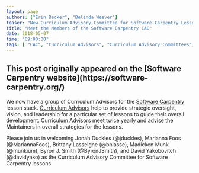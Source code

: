 ```yaml
---
layout: page
authors: ["Erin Becker", "Belinda Weaver"]
teaser: "New Curriculum Advisory Committee for Software Carpentry Lessons"
title: "Meet the Members of the Software Carpentry CAC"
date: 2018-05-07
time: "09:00:00"
tags: [ "CAC", "Curriculum Advisors", "Curriculum Advisory Committees", "Software Carpentry"]
---
```


<h2>This post originally appeared on the [Software Carpentry website](https://software-carpentry.org/)</h2>

We now have a group of Curriculum Advisors for the [Software Carpentry](https://software-carpentry.org/lessons) lesson stack. 
[Curriculum Advisors](https://docs.carpentries.org/topic_folders/lesson_development/lesson_development_roles.html#curriculum-advisory-committee) help 
to provide strategic oversight, vision, and leadership for a particular set of lessons to guide their overall development. Curriculum 
Advisors meet twice yearly and advise the Maintainers in overall strategies for the lessons. 

Please join us in welcoming Jonah Duckles (@jduckles), Marianna Foos (@MariannaFoos), 
Brittany Lasseigne (@bnlasse), Madicken Munk (@munkium), Byron J. Smith (@ByronJSmith), and David Yakobovitch (@davidyako) as 
the Curriculum Advisory Committee for Software Carpentry lessons. 


